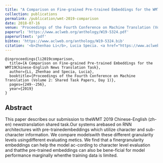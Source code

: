 ```yaml
---
title: "A Comparison on Fine-grained Pre-trained Embeddings for the WMT19Chinese-English News Translation Task"
collection: publications
permalink: /publication/wmt-2019-comparison
date: 2018-07-16
venue: 'Proceedings of the Fourth Conference on Machine Translation (Volume 2: Shared Task Papers, Day 1)'
paperurl: 'https://www.aclweb.org/anthology/W19-5324.pdf'
paperurltext: 'pdf'
bibtex: 'https://www.aclweb.org/anthology/W19-5324.bib'
citation: '<b>Zhenhao Li</b>, Lucia Specia. <a href="https://www.aclweb.org/anthology/W19-5324/">A Comparison on Fine-grained Pre-trained Embeddings for the WMT19Chinese-English News Translation Task</a>. In <i>Proceedings of the Fourth Conference on Machine Translation (Volume 2: Shared Task Papers, Day 1)</i>, 2019.'
---
```


```
@inproceedings{li2019comparison,
  title={A Comparison on Fine-grained Pre-trained Embeddings for the WMT19Chinese-English News Translation Task},
  author={Li, Zhenhao and Specia, Lucia},
  booktitle={Proceedings of the Fourth Conference on Machine Translation (Volume 2: Shared Task Papers, Day 1)},
  pages={249--256},
  year={2019}
}
```

## Abstract
This paper describes our submission to theWMT 2019 Chinese-English (zh-en) newstranslation shared task.Our systems arebased on RNN architectures with pre-trainedembeddings which utilize character and sub-character information. We compare modelswith these different granularity levels usingdifferent evaluating metics. We find that a finergranularity embeddings can help the model ac-cording to character level evaluation and thatthe pre-trained embeddings can also be bene-ficial for model performance marginally whenthe training data is limited.